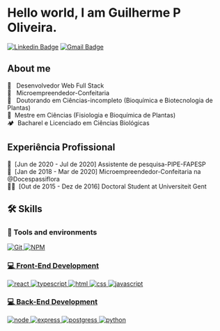 # Hello world, I am Guilherme P Oliveira.

[![Linkedin Badge](https://img.shields.io/badge/LinkedIn-GuilhermeOliveira-blue?style=flat-square&logo=Linkedin&logoColor=white&link=https://www.linkedin.com/in/guilherme-pereira-de-oliveira/)](https://www.linkedin.com/in/guilherme-pereira-de-oliveira-110543178/) 
[![Gmail Badge](https://img.shields.io/badge/-gui88po@gmail.com-c14438?style=flat-square&logo=Gmail&logoColor=white&link=mailto:gui88po@gmail.com)](mailto:gui88po@gmail.com)

<!--![Gui-P-Oliveira's github stats](https://github-readme-stats.vercel.app/api?username=Gui-P-Oliveira&show_icons=true&theme=tokyonight)-->

## About me

🎁 &nbsp; Desenvolvedor Web Full Stack  
🧁 &nbsp; Microempreendedor-Confeitaria   
🧪 &nbsp; Doutorando em Ciências-incompleto (Bioquímica e Biotecnologia de Plantas)  
🧪 &nbsp;Mestre em Ciências (Fisiologia e Bioquímica de Plantas)  
🏕 &nbsp;Bacharel e Licenciado em Ciências Biológicas

## Experiência Profissional

🧫 &nbsp;[Jun de 2020 - Jul de 2020] Assistente de pesquisa-PIPE-FAPESP  
🍰 &nbsp;[Jan de 2018 - Mar de 2020] Microempreendedor-Confeitaria na @Docespassiflora  
👨‍⚕️ &nbsp;[Out de 2015 - Dez de 2016] Doctoral Student at Universiteit Gent  

## 🛠️ Skills

### :wrench: Tools and environments

<!-- GIT -->
<a href="#">
      <img alt="Git" src="https://img.shields.io/badge/Git-F05032.svg?style=for-the-badge&logo=git&logoColor=white" />
</a>
<!-- NPM -->
<a href="#">
      <img alt="NPM" src="https://img.shields.io/badge/NPM-CB3837.svg?style=for-the-badge&logo=npm&logoColor=white" />

### :computer: Front-End Development

![react](https://img.shields.io/badge/React-20232A?style=for-the-badge&logo=react&logoColor=61DAFB)
![typescript](https://img.shields.io/badge/TypeScript-3178C6?style=for-the-badge&logo=typescript&logoColor=white)
![html](https://img.shields.io/badge/HTML5-E34F26?style=for-the-badge&logo=html5&logoColor=white)
![css](https://img.shields.io/badge/CSS3-1572B6?style=for-the-badge&logo=css3&logoColor=white)
![javascript](https://img.shields.io/badge/JavaScript-F7DF1E?style=for-the-badge&logo=javascript&logoColor=black)

### :computer: Back-End Development

![node](https://img.shields.io/badge/Node.js-43853D?style=for-the-badge&logo=node.js&logoColor=white)
![express](https://img.shields.io/badge/Express.js-404D59?style=for-the-badge)
![postgress](https://img.shields.io/badge/PostgreSQL-316192?style=for-the-badge&logo=postgresql&logoColor=white)
![python](https://img.shields.io/badge/Python-14354C?style=for-the-badge&logo=python&logoColor=white)	


